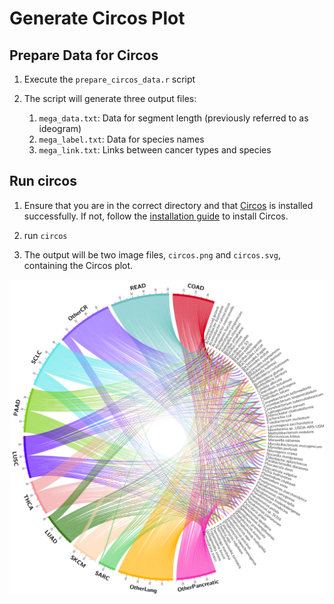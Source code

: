# Generate Circos Plot

## Prepare Data for Circos

1. Execute the `prepare_circos_data.r` script

2. The script will generate three output files:
   1. `mega_data.txt`: Data for segment length (previously referred to as ideogram)
   2. `mega_label.txt`: Data for species names
   3. `mega_link.txt`: Links between cancer types and species

## Run circos

1. Ensure that you are in the correct directory and that [Circos](http://circos.ca/) is installed successfully. If not, follow the [installation guide](http://circos.ca/documentation/tutorials/quick_start/install/) to install Circos.

2. run ```circos```
3. The output will be two image files, `circos.png` and `circos.svg`, containing the Circos plot.

![Circos Plot](circos.png)
